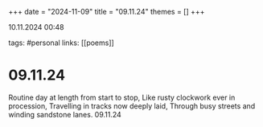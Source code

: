 +++
date = "2024-11-09"
title = "09.11.24"
themes = []
+++

10.11.2024 00:48

tags: #personal
links: [[poems]]

# 09.11.24

Routine day at length from start to stop,
Like rusty clockwork ever in procession,
Travelling in tracks now deeply laid,
Through busy streets and winding sandstone lanes.
09.11.24

